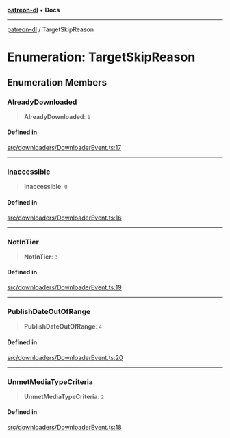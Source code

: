 [**patreon-dl**](../README.md) • **Docs**

***

[patreon-dl](../README.md) / TargetSkipReason

# Enumeration: TargetSkipReason

## Enumeration Members

### AlreadyDownloaded

> **AlreadyDownloaded**: `1`

#### Defined in

[src/downloaders/DownloaderEvent.ts:17](https://github.com/patrickkfkan/patreon-dl/blob/9af63ff8fb311b0c258b1f0abf6afcc007d73ad0/src/downloaders/DownloaderEvent.ts#L17)

***

### Inaccessible

> **Inaccessible**: `0`

#### Defined in

[src/downloaders/DownloaderEvent.ts:16](https://github.com/patrickkfkan/patreon-dl/blob/9af63ff8fb311b0c258b1f0abf6afcc007d73ad0/src/downloaders/DownloaderEvent.ts#L16)

***

### NotInTier

> **NotInTier**: `3`

#### Defined in

[src/downloaders/DownloaderEvent.ts:19](https://github.com/patrickkfkan/patreon-dl/blob/9af63ff8fb311b0c258b1f0abf6afcc007d73ad0/src/downloaders/DownloaderEvent.ts#L19)

***

### PublishDateOutOfRange

> **PublishDateOutOfRange**: `4`

#### Defined in

[src/downloaders/DownloaderEvent.ts:20](https://github.com/patrickkfkan/patreon-dl/blob/9af63ff8fb311b0c258b1f0abf6afcc007d73ad0/src/downloaders/DownloaderEvent.ts#L20)

***

### UnmetMediaTypeCriteria

> **UnmetMediaTypeCriteria**: `2`

#### Defined in

[src/downloaders/DownloaderEvent.ts:18](https://github.com/patrickkfkan/patreon-dl/blob/9af63ff8fb311b0c258b1f0abf6afcc007d73ad0/src/downloaders/DownloaderEvent.ts#L18)

